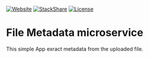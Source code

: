 [![Website](https://img.shields.io/website-up-down-green-red/https/file-metadata-parser.herokuapp.com%2F.svg?maxAge=2592000)](https://hero-tut.herokuapp.com/)
[![StackShare](http://img.shields.io/badge/tech-stack-0690fa.svg?style=flat)](http://stackshare.io/DavOnGit/myown)
[![License](https://img.shields.io/cocoapods/l/AFNetworking.svg)](http://doge.mit-license.org)

# File Metadata microservice

This simple App exract metadata from the uploaded file.
